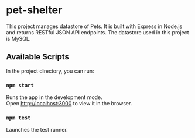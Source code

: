 # pet-shelter
This project manages datastore of Pets. It is built with Express in Node.js and returns RESTful JSON API endpoints.
The datastore used in this project is MySQL.

## Available Scripts

In the project directory, you can run:

### `npm start`

Runs the app in the development mode.<br>
Open [http://localhost:3000](http://localhost:3000) to view it in the browser.

### `npm test`

Launches the test runner.
